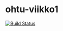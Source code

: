 # ohtu-viikko1

[![Build Status](https://travis-ci.org/towv/ohtu-viikko1.svg?branch=master)](https://travis-ci.org/towv/ohtu-viikko1)
